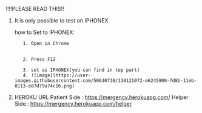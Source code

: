 !!!!PLEASE READ THIS!!
1. It is only possible to test on IPHONEX 


      how to Set to IPHONEX:
      
      
          1. Open in Chrome
      
      
          2. Press F12
          
          3. set as IPHONEX(you can find in top part)
          4. ![image](https://user-images.githubusercontent.com/50640730/110121072-e6245900-7d8b-11eb-8113-e87d79a74c16.png)



2. HEROKU URL
    Patient Side : https://mergency.herokuapp.com/
    Helper Side  : https://mergency.herokuapp.com/helper
 
          

